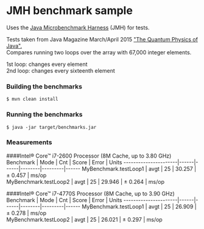 # JMH benchmark sample

Uses the [Java Microbenchmark Harness](http://openjdk.java.net/projects/code-tools/jmh/) (JMH)
for tests.

Tests taken from Java Magazine March/April 2015 ["The Quantum Physics of Java".](http://www.oraclejavamagazine-digital.com/javamagazine/march_april_2015?sub_id=COwlfbZ7bu2Af#pg41)  
Compares running two loops over the array with 67,000 integer elements.

1st loop: changes every element  
2nd loop: changes every sixteenth element

### Building the benchmarks

    $ mvn clean install

### Running the benchmarks

    $ java -jar target/benchmarks.jar

### Measurements

####Intel® Core™ i7-2600 Processor (8M Cache, up to 3.80 GHz)
Benchmark             | Mode | Cnt  | Score  | Error   | Units
----------------------|------|------|--------|---------|------
MyBenchmark.testLoop1 | avgt | 25   | 30.257 | ± 0.457 | ms/op  
MyBenchmark.testLoop2 | avgt | 25   | 29.946 | ± 0.264 | ms/op


####Intel® Core™ i7-4770S Processor (8M Cache, up to 3.90 GHz)
Benchmark             | Mode | Cnt  | Score  | Error   | Units
----------------------|------|------|--------|---------|------
MyBenchmark.testLoop1 | avgt | 25   | 26.909 | ± 0.278 | ms/op  
MyBenchmark.testLoop2 | avgt | 25   | 26.021 | ± 0.297 | ms/op
